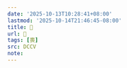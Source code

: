 ```yaml
---
date: '2025-10-13T10:28:41+08:00'
lastmod: '2025-10-14T21:46:45-08:00'
title: 􃦇
url: 􃦇
tags: [喪]
src: DCCV
note:
---
```

